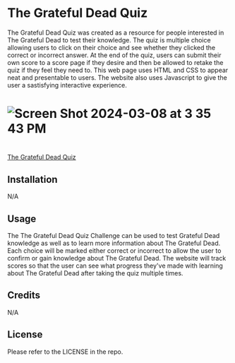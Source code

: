 # The Grateful Dead Quiz

The Grateful Dead Quiz was created as a resource for people interested in The Grateful Dead to test their knowledge. The quiz is multiple choice allowing users to click on their choice and see whether they clicked the correct or incorrect answer. At the end of the quiz, users can submit their own score to a score page if they desire and then be allowed to retake the quiz if they feel they need to. This web page uses HTML and CSS to appear neat and presentable to users. The website also uses Javascript to give the user a sastisfying interactive experience. 

# ![Screen Shot 2024-03-08 at 3 35 43 PM](https://github.com/BrainAtoms/The_Grateful_Dead_Quiz/assets/61917285/1d1d2079-91f0-4da6-b0bb-cbdceeea0e15)

#
[The Grateful Dead Quiz](https://brainatoms.github.io/The_Grateful_Dead_Quiz/)

## Installation

N/A

## Usage

The The Grateful Dead Quiz Challenge can be used to test Grateful Dead knowledge as well as to learn more information about The Grateful Dead. Each choice will be marked either correct or incorrect to allow the user to confirm or gain knowledge about The Grateful Dead. The website will track scores so that the user can see what progress they've made with learning about The Grateful Dead after taking the quiz multiple times. 

## Credits

N/A

## License

Please refer to the LICENSE in the repo.
